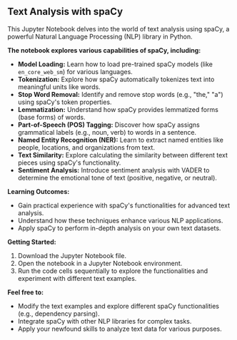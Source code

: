 ## Text Analysis with spaCy 

This Jupyter Notebook delves into the world of text analysis using spaCy, a powerful Natural Language Processing (NLP) library in Python.

**The notebook explores various capabilities of spaCy, including:**

* **Model Loading:** Learn how to load pre-trained spaCy models (like `en_core_web_sm`) for various languages.
* **Tokenization:** Explore how spaCy automatically tokenizes text into meaningful units like words.
* **Stop Word Removal:** Identify and remove stop words (e.g., "the," "a") using spaCy's token properties.
* **Lemmatization:** Understand how spaCy provides lemmatized forms (base forms) of words.
* **Part-of-Speech (POS) Tagging:** Discover how spaCy assigns grammatical labels (e.g., noun, verb) to words in a sentence.
* **Named Entity Recognition (NER):** Learn to extract named entities like people, locations, and organizations from text.
* **Text Similarity:** Explore calculating the similarity between different text pieces using spaCy's functionality.
* **Sentiment Analysis:** Introduce sentiment analysis with VADER to determine the emotional tone of text (positive, negative, or neutral).

**Learning Outcomes:**

* Gain practical experience with spaCy's functionalities for advanced text analysis.
* Understand how these techniques enhance various NLP applications.
* Apply spaCy to perform in-depth analysis on your own text datasets.

**Getting Started:**

1. Download the Jupyter Notebook file.
2. Open the notebook in a Jupyter Notebook environment.
3. Run the code cells sequentially to explore the functionalities and experiment with different text examples.

**Feel free to:**

* Modify the text examples and explore different spaCy functionalities (e.g., dependency parsing).
* Integrate spaCy with other NLP libraries for complex tasks.
* Apply your newfound skills to analyze text data for various purposes.
